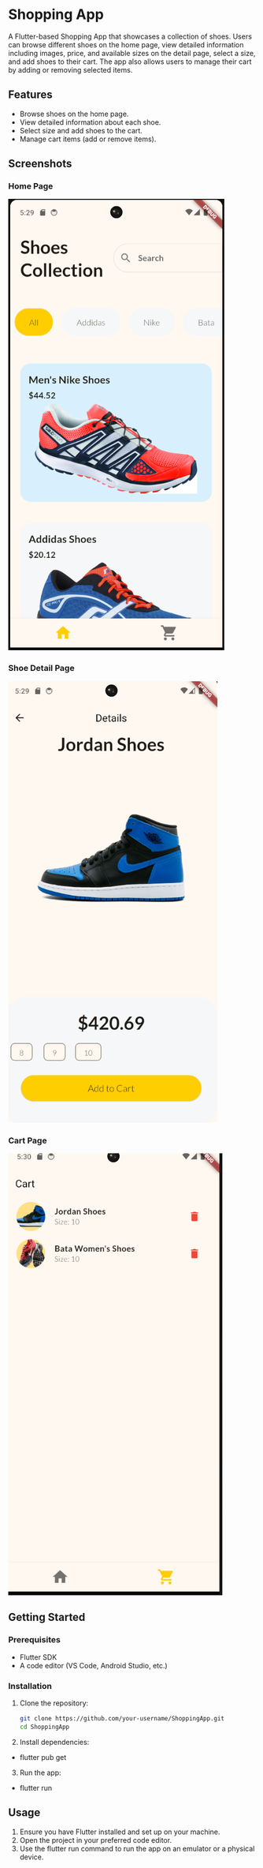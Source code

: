 # Shopping App

A Flutter-based Shopping App that showcases a collection of shoes. Users can browse different shoes on the home page, view detailed information including images, price, and available sizes on the detail page, select a size, and add shoes to their cart. The app also allows users to manage their cart by adding or removing selected items.

## Features

- Browse shoes on the home page.
- View detailed information about each shoe.
- Select size and add shoes to the cart.
- Manage cart items (add or remove items).

## Screenshots

### Home Page
![Home Page](AppScreenshots/home_page.png)

### Shoe Detail Page
![Detail Page](AppScreenshots/detail_page.png)

### Cart Page
![Cart Page](AppScreenshots/cart_page.png)

## Getting Started

### Prerequisites

- Flutter SDK
- A code editor (VS Code, Android Studio, etc.)

### Installation

1. Clone the repository:
   ```sh
   git clone https://github.com/your-username/ShoppingApp.git
   cd ShoppingApp

2. Install dependencies:

- flutter pub get
  
3. Run the app:
   
- flutter run

## Usage
1. Ensure you have Flutter installed and set up on your machine.
2. Open the project in your preferred code editor.
3. Use the flutter run command to run the app on an emulator or a physical device.

